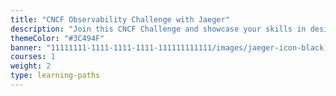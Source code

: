 ```yaml
---
title: "CNCF Observability Challenge with Jaeger"
description: "Join this CNCF Challenge and showcase your skills in designing a distributed tracing architecture using Jaeger."
themeColor: "#3C494F"
banner: "11111111-1111-1111-1111-111111111111/images/jaeger-icon-black.svg"
courses: 1
weight: 2
type: learning-paths
---
```

